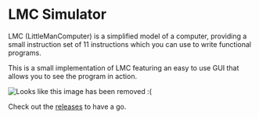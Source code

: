 
# LMC Simulator

LMC (LittleManComputer) is a simplified model of a computer, providing a small instruction set of 11 instructions which you can use to write functional programs.

This is a small implementation of LMC featuring an easy to use GUI that allows you to see the program in action.

![Looks like this image has been removed :(](http://benedictallen.net/assets/img/LMC%20Simulator.png)

Check out the [releases](https://github.com/BenedictAllen/LMC-Simulator/releases) to have a go.
